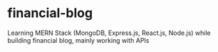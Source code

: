 # financial-blog
Learning MERN Stack (MongoDB, Express.js, React.js, Node.js) while building financial blog, mainly working with APIs
